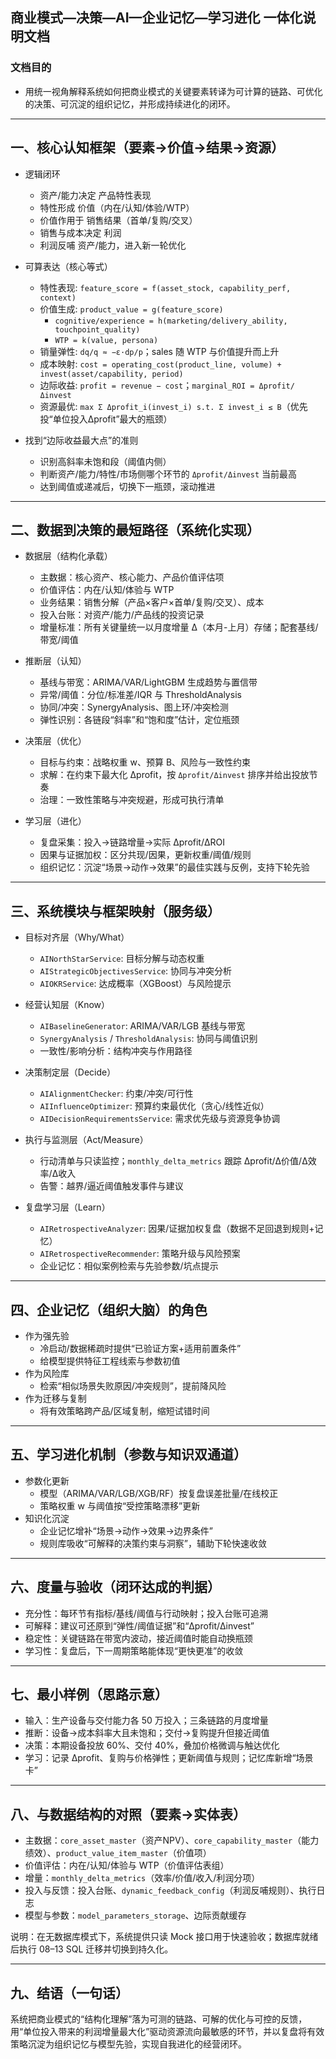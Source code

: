 ## 商业模式—决策—AI—企业记忆—学习进化 一体化说明文档

### 文档目的
- 用统一视角解释系统如何把商业模式的关键要素转译为可计算的链路、可优化的决策、可沉淀的组织记忆，并形成持续进化的闭环。

---

## 一、核心认知框架（要素→价值→结果→资源）

- 逻辑闭环
  - 资产/能力决定 产品特性表现
  - 特性形成 价值（内在/认知/体验/WTP）
  - 价值作用于 销售结果（首单/复购/交叉）
  - 销售与成本决定 利润
  - 利润反哺 资产/能力，进入新一轮优化

- 可算表达（核心等式）
  - 特性表现: `feature_score = f(asset_stock, capability_perf, context)`
  - 价值生成: `product_value = g(feature_score)`
    - `cognitive/experience = h(marketing/delivery_ability, touchpoint_quality)`
    - `WTP = k(value, persona)`
  - 销量弹性: `dq/q ≈ −ε·dp/p`；sales 随 WTP 与价值提升而上升
  - 成本映射: `cost = operating_cost(product_line, volume) + invest(asset/capability, period)`
  - 边际收益: `profit = revenue − cost`；`marginal_ROI = Δprofit/Δinvest`
  - 资源最优: `max Σ Δprofit_i(invest_i) s.t. Σ invest_i ≤ B`（优先投“单位投入Δprofit”最大的瓶颈）

- 找到“边际收益最大点”的准则
  - 识别高斜率未饱和段（阈值内侧）
  - 判断资产/能力/特性/市场侧哪个环节的 `Δprofit/Δinvest` 当前最高
  - 达到阈值或递减后，切换下一瓶颈，滚动推进

---

## 二、数据到决策的最短路径（系统化实现）

- 数据层（结构化承载）
  - 主数据：核心资产、核心能力、产品价值评估项
  - 价值评估：内在/认知/体验与 WTP
  - 业务结果：销售分解（产品×客户×首单/复购/交叉）、成本
  - 投入台账：对资产/能力/产品线的投资记录
  - 增量标准：所有关键量统一以月度增量 Δ（本月-上月）存储；配套基线/带宽/阈值

- 推断层（认知）
  - 基线与带宽：ARIMA/VAR/LightGBM 生成趋势与置信带
  - 异常/阈值：分位/标准差/IQR 与 ThresholdAnalysis
  - 协同/冲突：SynergyAnalysis、图上环/冲突检测
  - 弹性识别：各链段“斜率”和“饱和度”估计，定位瓶颈

- 决策层（优化）
  - 目标与约束：战略权重 w、预算 B、风险与一致性约束
  - 求解：在约束下最大化 Δprofit，按 `Δprofit/Δinvest` 排序并给出投放节奏
  - 治理：一致性策略与冲突规避，形成可执行清单

- 学习层（进化）
  - 复盘采集：投入→链路增量→实际 Δprofit/ΔROI
  - 因果与证据加权：区分共现/因果，更新权重/阈值/规则
  - 组织记忆：沉淀“场景→动作→效果”的最佳实践与反例，支持下轮先验

---

## 三、系统模块与框架映射（服务级）

- 目标对齐层（Why/What）
  - `AINorthStarService`: 目标分解与动态权重
  - `AIStrategicObjectivesService`: 协同与冲突分析
  - `AIOKRService`: 达成概率（XGBoost）与风险提示

- 经营认知层（Know）
  - `AIBaselineGenerator`: ARIMA/VAR/LGB 基线与带宽
  - `SynergyAnalysis` / `ThresholdAnalysis`: 协同与阈值识别
  - 一致性/影响分析：结构冲突与作用路径

- 决策制定层（Decide）
  - `AIAlignmentChecker`: 约束/冲突/可行性
  - `AIInfluenceOptimizer`: 预算约束最优化（贪心/线性近似）
  - `AIDecisionRequirementsService`: 需求优先级与资源竞争协调

- 执行与监测层（Act/Measure）
  - 行动清单与只读监控；`monthly_delta_metrics` 跟踪 Δprofit/Δ价值/Δ效率/Δ收入
  - 告警：越界/逼近阈值触发事件与建议

- 复盘学习层（Learn）
  - `AIRetrospectiveAnalyzer`: 因果/证据加权复盘（数据不足回退到规则+记忆）
  - `AIRetrospectiveRecommender`: 策略升级与风险预案
  - 企业记忆：相似案例检索与先验参数/坑点提示

---

## 四、企业记忆（组织大脑）的角色

- 作为强先验
  - 冷启动/数据稀疏时提供“已验证方案+适用前置条件”
  - 给模型提供特征工程线索与参数初值
- 作为风险库
  - 检索“相似场景失败原因/冲突规则”，提前降风险
- 作为迁移与复制
  - 将有效策略跨产品/区域复制，缩短试错时间

---

## 五、学习进化机制（参数与知识双通道）

- 参数化更新
  - 模型（ARIMA/VAR/LGB/XGB/RF）按复盘误差批量/在线校正
  - 策略权重 w 与阈值按“受控策略漂移”更新
- 知识化沉淀
  - 企业记忆增补“场景→动作→效果→边界条件”
  - 规则库吸收“可解释的决策约束与洞察”，辅助下轮快速收敛

---

## 六、度量与验收（闭环达成的判据）

- 充分性：每环节有指标/基线/阈值与行动映射；投入台账可追溯
- 可解释：建议可还原到“弹性/阈值证据”和“Δprofit/Δinvest”
- 稳定性：关键链路在带宽内波动，接近阈值时能自动换瓶颈
- 学习性：复盘后，下一周期策略能体现“更快更准”的收敛

---

## 七、最小样例（思路示意）

- 输入：生产设备与交付能力各 50 万投入；三条链路的月度增量
- 推断：设备→成本斜率大且未饱和；交付→复购提升但接近阈值
- 决策：本期设备投放 60%、交付 40%，叠加价格微调与触达优化
- 学习：记录 Δprofit、复购与价格弹性；更新阈值与规则；记忆库新增“场景卡”

---

## 八、与数据结构的对照（要素→实体表）

- 主数据：`core_asset_master`（资产NPV）、`core_capability_master`（能力绩效）、`product_value_item_master`（价值项）
- 价值评估：内在/认知/体验与 WTP（价值评估表组）
- 增量：`monthly_delta_metrics`（效率/价值/收入/利润分项）
- 投入与反馈：投入台账、`dynamic_feedback_config`（利润反哺规则）、执行日志
- 模型与参数：`model_parameters_storage`、边际贡献缓存

说明：在无数据库模式下，系统提供只读 Mock 接口用于快速验收；数据库就绪后执行 08–13 SQL 迁移并切换到持久化。

---

## 九、结语（一句话）

系统把商业模式的“结构化理解”落为可测的链路、可解的优化与可控的反馈，用“单位投入带来的利润增量最大化”驱动资源流向最敏感的环节，并以复盘将有效策略沉淀为组织记忆与模型先验，实现自我进化的经营闭环。


